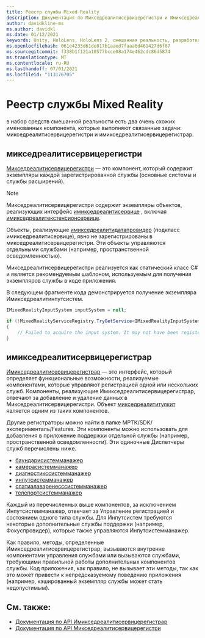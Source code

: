 ```yaml
---
title: Реестр службы Mixed Reality
description: Документация по Микседреалитисервицерегистри и Имикседреалитисервицерегистрар
author: davidkline-ms
ms.author: davidkl
ms.date: 01/12/2021
keywords: Unity, HoloLens, HoloLens 2, смешанная реальность, разработка, MRTK
ms.openlocfilehash: 061e4233d61de817b1aaed7faaa6d461427d6f07
ms.sourcegitcommit: f338b1f121a10577bcce08a174e462cdc86d5874
ms.translationtype: MT
ms.contentlocale: ru-RU
ms.lasthandoff: 07/01/2021
ms.locfileid: "113176705"
---
```

# <a name="mixed-reality-service-registry"></a>Реестр службы Mixed Reality

в набор средств смешанной реальности есть два очень схожих именованных компонента, которые выполняют связанные задачи: микседреалитисервицерегистри и имикседреалитисервицерегистрар.

## <a name="mixedrealityserviceregistry"></a>микседреалитисервицерегистри

[Микседреалитисервицерегистри](xref:Microsoft.MixedReality.Toolkit.MixedRealityServiceRegistry) — это компонент, который содержит экземпляры каждой зарегистрированной службы (основные системы и службы расширений).

> [!NOTE]
> Микседреалитисервицерегистри содержит экземпляры объектов, реализующих интерфейс [имикседреалитисервице](xref:Microsoft.MixedReality.Toolkit.IMixedRealityService) , включая [имикседреалитекстенсионсервице](xref:Microsoft.MixedReality.Toolkit.IMixedRealityExtensionService).
>
>Объекты, реализующие [имикседреалитидатапровидер](xref:Microsoft.MixedReality.Toolkit.IMixedRealityDataProvider) (подкласс имикседреалитисервице), явно не зарегистрированы в микседреалитисервицерегистри. Эти объекты управляются отдельными службами (например, пространственной осведомленностью).

Микседреалитисервицерегистри реализуется как статический класс C# и является рекомендуемым шаблоном, используемым для получения экземпляров службы в коде приложения.

В следующем фрагменте кода демонстрируется получение экземпляра Имикседреалитинпутсистем.

```c#
IMixedRealityInputSystem inputSystem = null;

if (!MixedRealityServiceRegistry.TryGetService<IMixedRealityInputSystem>(out inputSystem))
{
    // Failed to acquire the input system. It may not have been registered
}
```

## <a name="imixedrealityserviceregistrar"></a>имикседреалитисервицерегистрар

[Имикседреалитисервицерегистрар](xref:Microsoft.MixedReality.Toolkit.IMixedRealityServiceRegistrar) — это интерфейс, который определяет функциональные возможности, реализуемые компонентами, которые управляют регистрацией одной или нескольких служб. Компоненты, реализующие Имикседреалитисервицерегистрар, отвечают за добавление и удаление данных в Микседреалитисервицерегистри. Объект [микседреалититулкит](xref:Microsoft.MixedReality.Toolkit.MixedRealityToolkit) является одним из таких компонентов.

Другие регистраторы можно найти в папке МРТК/SDK/эксперименталь/Features. Эти компоненты можно использовать для добавления в приложение поддержки отдельной службы (например, пространственной осведомленности). Эти одиночные Диспетчеры служб перечислены ниже.

- [баундарисистемманажер](xref:Microsoft.MixedReality.Toolkit.Experimental.Boundary.BoundarySystemManager)
- [камерасистемманажер](xref:Microsoft.MixedReality.Toolkit.Experimental.CameraSystem.CameraSystemManager)
- [диагностикссистемманажер](xref:Microsoft.MixedReality.Toolkit.Experimental.Diagnostics.DiagnosticsSystemManager)
- [инпутсистемманажер](xref:Microsoft.MixedReality.Toolkit.Experimental.Input.InputSystemManager)
- [спатиалаваренесссистемманажер](xref:Microsoft.MixedReality.Toolkit.Experimental.SpatialAwareness.SpatialAwarenessSystemManager)
- [телепортсистемманажер](xref:Microsoft.MixedReality.Toolkit.Experimental.Teleport.TeleportSystemManager)

Каждый из перечисленных выше компонентов, за исключением Инпутсистемманажер, отвечает за Управление регистрацией и состоянием одного типа службы. Для Инпутсистем требуются некоторые дополнительные службы поддержки (например, Фокуспровидер), которые также управляются Инпутсистемманажер.

Как правило, методы, определенные Имикседреалитисервицерегистрар, вызываются внутренне компонентами управления службами или вызываются службами, требующими правильной работы дополнительных компонентов службы. Код приложения, как правило, не вызывает эти методы, так как это может привести к непредсказуемому поведению приложения (например, кэшированный экземпляр службы может стать недопустимым).

## <a name="see-also"></a>См. также:

- [Документация по API Имикседреалитисервицерегистрар](xref:Microsoft.MixedReality.Toolkit.IMixedRealityServiceRegistrar)
- [Документация по API Микседреалитисервицерегистри](xref:Microsoft.MixedReality.Toolkit.MixedRealityServiceRegistry)
